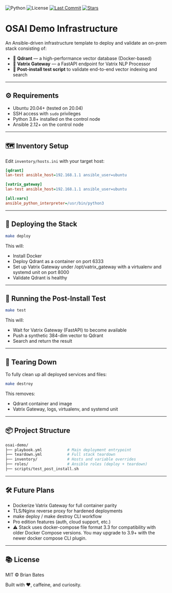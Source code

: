 ![Python](https://img.shields.io/badge/python-3.8-blue)  ![License](https://img.shields.io/badge/license-MIT-green) [![Last Commit](https://img.shields.io/github/last-commit/brianbatesactual/OSAI-Demo)](https://github.com/brianbatesactual/vatrix) [![Stars](https://img.shields.io/github/stars/brianbatesactual/vatrix?style=social)](https://github.com/brianbatesactual/OSAI-Demo)

# OSAI Demo Infrastructure

An Ansible-driven infrastructure template to deploy and validate an on-prem stack consisting of:

- 🧠 **Qdrant** — a high-performance vector database (Docker-based)
- 🔌 **Vatrix Gateway** — a FastAPI endpoint for Vatrix NLP Processor
- 🧪 **Post-install test script** to validate end-to-end vector indexing and search

---

## ⚙️ Requirements

- Ubuntu 20.04+ (tested on 20.04)
- SSH access with `sudo` privileges
- Python 3.8+ installed on the control node
- Ansible 2.12+ on the control node

---

## 🗺 Inventory Setup

Edit `inventory/hosts.ini` with your target host:

```ini
[qdrant]
lan-test ansible_host=192.168.1.1 ansible_user=ubuntu

[vatrix_gateway]
lan-test ansible_host=192.168.1.1 ansible_user=ubuntu

[all:vars]
ansible_python_interpreter=/usr/bin/python3
```

---

## 🚀 Deploying the Stack

```bash
make deploy
```

This will:
- Install Docker
- Deploy Qdrant as a container on port 6333
- Set up Vatrix Gateway under /opt/vatrix_gateway with a virtualenv and systemd unit on port 8000
- Validate Qdrant is healthy

---

## 🧪 Running the Post-Install Test

```bash
make test
```

This will:
- Wait for Vatrix Gateway (FastAPI) to become available
- Push a synthetic 384-dim vector to Qdrant
- Search and return the result

---

## 🔁 Tearing Down
To fully clean up all deployed services and files:

```bash
make destroy
```

This removes:
- Qdrant container and image
- Vatrix Gateway, logs, virtualenv, and systemd unit

---

## 📦 Project Structure

```bash
osai-demo/
├── playbook.yml           # Main deployment entrypoint
├── teardown.yml           # Full stack teardown
├── inventory/             # Hosts and variable overrides
├── roles/                 # Ansible roles (deploy + teardown)
├── scripts/test_post_install.sh
```

---

## 🛠 Future Plans

- Dockerize Vatrix Gateway for full container parity
- TLS/Nginx reverse proxy for hardened deployments
- make deploy / make destroy CLI workflow
- Pro edition features (auth, cloud support, etc.)
- ⚠️ Stack uses docker-compose file format 3.3 for compatibility with older Docker Compose versions. You may upgrade to 3.9+ with the newer docker compose CLI plugin.

---

## 📚 License

MIT © Brian Bates

Built with ❤️, caffeine, and curiosity.